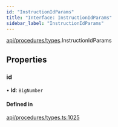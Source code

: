 ```yaml
---
id: "InstructionIdParams"
title: "Interface: InstructionIdParams"
sidebar_label: "InstructionIdParams"
---
```


[api/procedures/types](../../../../../modules/API/Procedures/Types/Types.md).InstructionIdParams

## Properties

### id

• **id**: `BigNumber`

#### Defined in

[api/procedures/types.ts:1025](https://github.com/PolymeshAssociation/polymesh-sdk/blob/8a9e72221/src/api/procedures/types.ts#L1025)
